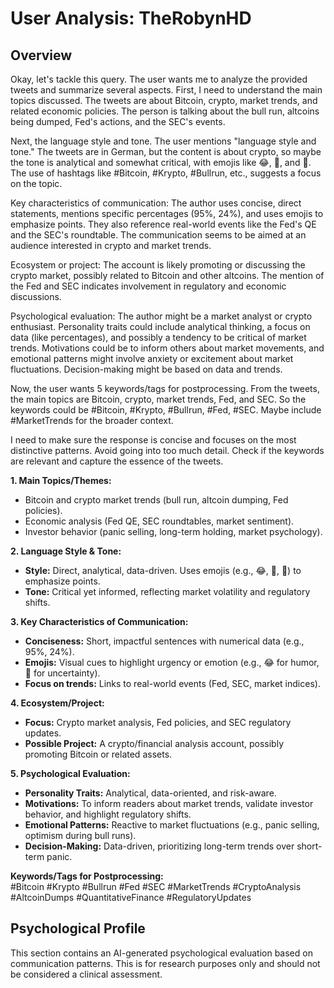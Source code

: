 # User Analysis: TheRobynHD

## Overview

<think>
Okay, let's tackle this query. The user wants me to analyze the provided tweets and summarize several aspects. First, I need to understand the main topics discussed. The tweets are about Bitcoin, crypto, market trends, and related economic policies. The person is talking about the bull run, altcoins being dumped, Fed's actions, and the SEC's events.

Next, the language style and tone. The user mentions "language style and tone." The tweets are in German, but the content is about crypto, so maybe the tone is analytical and somewhat critical, with emojis like 😂, 🤔, and 🧠. The use of hashtags like #Bitcoin, #Krypto, #Bullrun, etc., suggests a focus on the topic.

Key characteristics of communication: The author uses concise, direct statements, mentions specific percentages (95%, 24%), and uses emojis to emphasize points. They also reference real-world events like the Fed's QE and the SEC's roundtable. The communication seems to be aimed at an audience interested in crypto and market trends.

Ecosystem or project: The account is likely promoting or discussing the crypto market, possibly related to Bitcoin and other altcoins. The mention of the Fed and SEC indicates involvement in regulatory and economic discussions.

Psychological evaluation: The author might be a market analyst or crypto enthusiast. Personality traits could include analytical thinking, a focus on data (like percentages), and possibly a tendency to be critical of market trends. Motivations could be to inform others about market movements, and emotional patterns might involve anxiety or excitement about market fluctuations. Decision-making might be based on data and trends.

Now, the user wants 5 keywords/tags for postprocessing. From the tweets, the main topics are Bitcoin, crypto, market trends, Fed, and SEC. So the keywords could be #Bitcoin, #Krypto, #Bullrun, #Fed, #SEC. Maybe include #MarketTrends for the broader context.

I need to make sure the response is concise and focuses on the most distinctive patterns. Avoid going into too much detail. Check if the keywords are relevant and capture the essence of the tweets.
</think>

**1. Main Topics/Themes:**  
- Bitcoin and crypto market trends (bull run, altcoin dumping, Fed policies).  
- Economic analysis (Fed QE, SEC roundtables, market sentiment).  
- Investor behavior (panic selling, long-term holding, market psychology).  

**2. Language Style & Tone:**  
- **Style:** Direct, analytical, data-driven. Uses emojis (e.g., 😂, 🤔, 🧠) to emphasize points.  
- **Tone:** Critical yet informed, reflecting market volatility and regulatory shifts.  

**3. Key Characteristics of Communication:**  
- **Conciseness:** Short, impactful sentences with numerical data (e.g., 95%, 24%).  
- **Emojis:** Visual cues to highlight urgency or emotion (e.g., 😂 for humor, 🤔 for uncertainty).  
- **Focus on trends:** Links to real-world events (Fed, SEC, market indices).  

**4. Ecosystem/Project:**  
- **Focus:** Crypto market analysis, Fed policies, and SEC regulatory updates.  
- **Possible Project:** A crypto/financial analysis account, possibly promoting Bitcoin or related assets.  

**5. Psychological Evaluation:**  
- **Personality Traits:** Analytical, data-oriented, and risk-aware.  
- **Motivations:** To inform readers about market trends, validate investor behavior, and highlight regulatory shifts.  
- **Emotional Patterns:** Reactive to market fluctuations (e.g., panic selling, optimism during bull runs).  
- **Decision-Making:** Data-driven, prioritizing long-term trends over short-term panic.  

**Keywords/Tags for Postprocessing:**  
#Bitcoin #Krypto #Bullrun #Fed #SEC #MarketTrends #CryptoAnalysis #AltcoinDumps #QuantitativeFinance #RegulatoryUpdates

## Psychological Profile

This section contains an AI-generated psychological evaluation based on communication patterns. This is for research purposes only and should not be considered a clinical assessment.